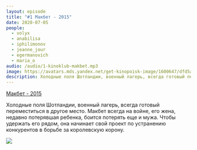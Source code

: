 ```yaml
---
layout: episode
title: "#1 Макбет - 2015"
date: 2020-07-05
people:
  - volyx
  - anabilisa
  - iphilimonov
  - jeanne_jour
  - egermanovich
  - maria_o
audio: /audio/1-kinoklub-makbet.mp3
image: https://avatars.mds.yandex.net/get-kinopoisk-image/1600647/dfd5a6af-e654-4e0e-b989-8972e75f21f1/360
description: Холодные поля Шотландии, военный лагерь, всегда готовый переместиться в другое место. Макбет всегда на войне, его жена, недавно потерявшая ребенка, боится потерять еще и мужа. Чтобы удержать его рядом, она начинает свой проект по устранению конкурентов в борьбе за королевскую корону.
---
```


[Макбет - 2015](https://www.kinopoisk.ru/film/760740/)

Холодные поля Шотландии, военный лагерь, всегда готовый переместиться в другое место. Макбет всегда на войне, его жена, недавно потерявшая ребенка, боится потерять еще и мужа. Чтобы удержать его рядом, она начинает свой проект по устранению конкурентов в борьбе за королевскую корону.

![](https://avatars.mds.yandex.net/get-kinopoisk-image/1600647/dfd5a6af-e654-4e0e-b989-8972e75f21f1/360)
